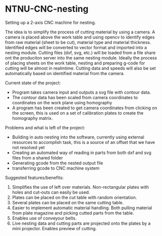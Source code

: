 # NTNU-CNC-nesting 

Setting up a 2-axis CNC machine for nesting.

The idea is to simplify the process of cutting material by using a camera. A camera is placed above the work table and using opencv to identify edges from raw material (sheet to be cut), material type and material thickness. Identified edges will be converted to vector format and imported into a nesting module. Cutting files (dxf, svg, etc.) will be loaded from a file share ont the produciton server into the same nesting module. Ideally the process of placing sheets on the work table, nesting and preparing g-code for cutting will be almost in realmtime. Cutting data and speeds will also be set automatically based on identified material from the camera.

Current state of the project:
- Program takes camera input and outputs a svg file with contour data.
- The contour data has been scaled from camera coordinates to coordinates on the work plane using homography
- A program has been created to get camera coordinates from clicking on the screen, this is used on a set of calibration plates to create the homography matrix.

Problems and what is left of the project:
- Building in auto nesting into the software, currently using external resources to accomplish task, this is a source of an offset that we have not resolved yet
- Creating an automated way of reading in parts from both dxf and svg files from a shared folder
- Generating gcode from the nested output file
- transferring gcode to CNC machine system

Suggested features/benefits:
1. Simplifies the use of left over materials. Non-rectangular plates with holes and cut-outs can easily be used.
2. Plates can be placed on the cut table with random orientation.
3. Several plates can be placed on the same cutting table.
4. Easier to implement automatic material handling. Both pulling material from plate magazine and picking cutted parts from the table.
5. Enables use of conveyour belts.
6. Live nesting data and cutting parts are projected onto the plates by a mini projector. Enables preview of cutting. 
